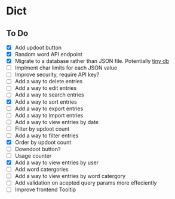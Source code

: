 # Dict

## To Do

- [x] Add updoot button
- [x] Random word API endpoint
- [x] Migrate to a database rather than JSON file. Potentially [tiny db](https://tinydb.readthedocs.io/en/latest/)
- [ ] Implment char limits for each JSON value
- [ ] Improve security, require API key?
- [ ] Add a way to delete entries
- [ ] Add a way to edit entries
- [ ] Add a way to search entries
- [x] Add a way to sort entries
- [ ] Add a way to export entries
- [ ] Add a way to import entries
- [ ] Add a way to view entries by date
- [ ] Filter by updoot count
- [ ] Add a way to filter entries
- [x] Order by updoot count
- [ ] Downdoot button?
- [ ] Usage counter
- [x] Add a way to view entries by user
- [ ] Add word catergories
- [ ] Add a way to view entries by word catergory
- [ ] Add validation on acepted query params more effeciently
- [ ] Improve frontend Tooltip